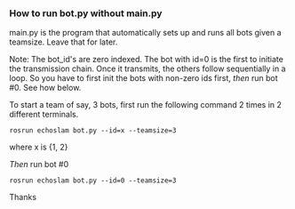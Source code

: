 ### How to run bot.py without main.py

main.py is the program that automatically sets up and runs all bots given a teamsize. Leave that for later.

Note: The bot_id's are zero indexed. The bot with id=0 is the first to initiate the transmission chain. Once it transmits, the others follow sequentially in a loop. So you have to first init the bots with non-zero ids first, _then_ run bot #0. See how below.

To start a team of say, 3 bots, first run the following command 2 times in 2 different terminals.

`rosrun echoslam bot.py --id=x --teamsize=3`

where x is {1, 2}

_Then_ run bot #0

`rosrun echoslam bot.py --id=0 --teamsize=3`

Thanks


